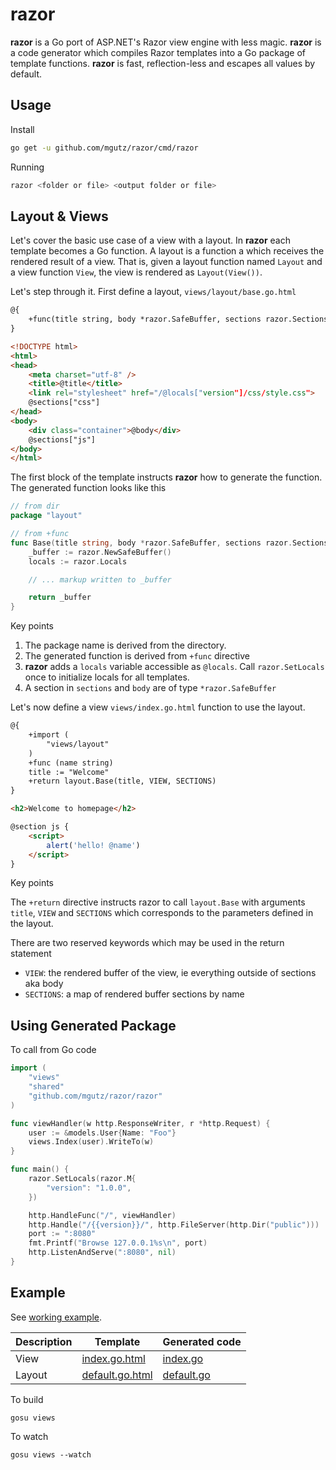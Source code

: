 # razor

**razor** is a Go port of ASP.NET's Razor view engine with less magic.
**razor** is a code generator which compiles Razor templates into a Go package of template functions.
**razor** is fast, reflection-less and escapes all values by default.

## Usage

Install

```sh
go get -u github.com/mgutz/razor/cmd/razor
```

Running

```sh
razor <folder or file> <output folder or file>
```

## Layout & Views

Let's cover the basic use case of a view with a layout. In **razor** each template becomes
a Go function. A layout is a function a which receives the rendered result of a view.
That is, given a layout function named `Layout` and a view function `View`, the view
is rendered as `Layout(View())`.

Let's step through it. First define a layout, `views/layout/base.go.html`

```html
@{
    +func(title string, body *razor.SafeBuffer, sections razor.Sections)
}

<!DOCTYPE html>
<html>
<head>
    <meta charset="utf-8" />
    <title>@title</title>
    <link rel="stylesheet" href="/@locals["version"]/css/style.css">
    @sections["css"]
</head>
<body>
    <div class="container">@body</div>
    @sections["js"]
</body>
</html>
```

The first block of the template instructs **razor** how to generate the function.
The generated function looks like this

```go
// from dir
package "layout"

// from +func
func Base(title string, body *razor.SafeBuffer, sections razor.Sections) *razor.SafeBuffer {
    _buffer := razor.NewSafeBuffer()
    locals := razor.Locals

    // ... markup written to _buffer

    return _buffer
}
```

Key points

1.  The package name is derived from the directory.
2.  The generated function is derived from `+func` directive
3.  **razor** adds a `locals` variable accessible as `@locals`.
    Call `razor.SetLocals` once to initialize locals for all templates.
4.  A section in `sections` and `body` are of type `*razor.SafeBuffer`

Let's now define a view `views/index.go.html` function to use the layout.

```html
@{
    +import (
        "views/layout"
    )
    +func (name string)
    title := "Welcome"
    +return layout.Base(title, VIEW, SECTIONS)
}

<h2>Welcome to homepage</h2>

@section js {
    <script>
        alert('hello! @name')
    </script>
}
```

Key points

The `+return` directive instructs razor to call `layout.Base` with arguments `title`, `VIEW`
and `SECTIONS` which corresponds to the parameters defined in the layout.

There are two reserved keywords which may be used in the return statement

- `VIEW`:  the rendered buffer of the view, ie everything outside of sections aka body
- `SECTIONS`: a map of rendered buffer sections by name


## Using Generated Package

To call from Go code

```go
import (
    "views"
    "shared"
    "github.com/mgutz/razor/razor"
)

func viewHandler(w http.ResponseWriter, r *http.Request) {
	user := &models.User{Name: "Foo"}
	views.Index(user).WriteTo(w)
}

func main() {
	razor.SetLocals(razor.M{
		"version": "1.0.0",
	})

	http.HandleFunc("/", viewHandler)
	http.Handle("/{{version}}/", http.FileServer(http.Dir("public")))
	port := ":8080"
	fmt.Printf("Browse 127.0.0.1%s\n", port)
	http.ListenAndServe(":8080", nil)
}
```

## Example

See [working example](example).

| Description | Template | Generated code |
| ------------| -------- | ---------------|
| View |  [index.go.html](example/views/index.go.html) | [index.go](example/views/index.go) |
| Layout | [default.go.html](example/views/layout/default.go.html) | [default.go](example/views/layout/default.go) |


To build

    gosu views

To watch

    gosu views --watch
